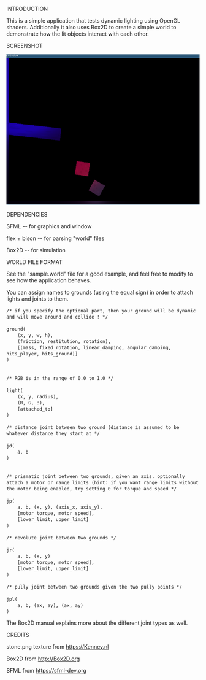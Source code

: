 INTRODUCTION

This is a simple application that tests dynamic lighting using OpenGL
shaders. Additionally it also uses Box2D to create a simple world to
demonstrate how the lit objects interact with each other.

SCREENSHOT

![screenshot](screenshot.png)

DEPENDENCIES

SFML -- for graphics and window

flex + bison -- for parsing "world" files

Box2D -- for simulation

WORLD FILE FORMAT

See the "sample.world" file for a good example, and feel free to
modify to see how the application behaves.

You can assign names to grounds (using the equal sign) in order to
attach lights and joints to them.

```
/* if you specify the optional part, then your ground will be dynamic
and will move around and collide ! */

ground(
	(x, y, w, h),
	(friction, restitution, rotation),
	[(mass, fixed_rotation, linear_damping, angular_damping, hits_player, hits_ground)]
)


/* RGB is in the range of 0.0 to 1.0 */

light(
	(x, y, radius),
	(R, G, B),
	[attached_to]
)

/* distance joint between two ground (distance is assumed to be
whatever distance they start at */

jd(
	a, b
)


/* prismatic joint between two grounds, given an axis. optionally
attach a motor or range limits (hint: if you want range limits without
the motor being enabled, try setting 0 for torque and speed */

jp(
	a, b, (x, y), (axis_x, axis_y),
	[motor_torque, motor_speed],
	[lower_limit, upper_limit]
)

/* revolute joint between two grounds */

jr(
	a, b, (x, y)
	[motor_torque, motor_speed],
	[lower_limit, upper_limit]
)

/* pully joint between two grounds given the two pully points */

jpl(
	a, b, (ax, ay), (ax, ay)
)
```

The Box2D manual explains more about the different joint types as
well.

CREDITS

stone.png texture from https://Kenney.nl

Box2D from http://Box2D.org

SFML from https://sfml-dev.org